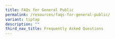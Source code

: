 ```yaml
---
title: FAQs for General Public
permalink: /resources/faqs-for-general-public/
variant: tiptap
description: ""
third_nav_title: Frequently Asked Questions
---
```

<p></p>